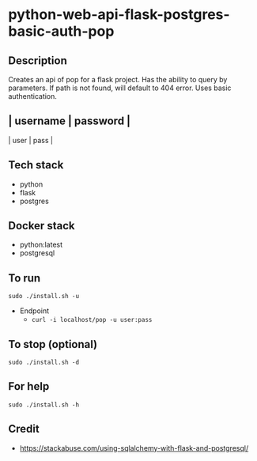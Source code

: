 # python-web-api-flask-postgres-basic-auth-pop

## Description
Creates an api of pop for a flask project.
Has the ability to query by parameters.
If path is not found, will default to 404 error.
Uses basic authentication.

| username | password |
-----------------------
| user | pass |

## Tech stack
- python
- flask
- postgres

## Docker stack
- python:latest
- postgresql

## To run
`sudo ./install.sh -u`
- Endpoint
  - `curl -i localhost/pop -u user:pass`

## To stop (optional)
`sudo ./install.sh -d`

## For help
`sudo ./install.sh -h`

## Credit
- https://stackabuse.com/using-sqlalchemy-with-flask-and-postgresql/
